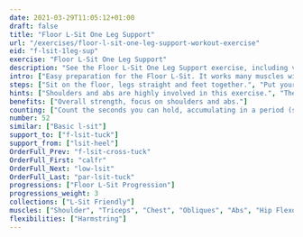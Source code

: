 ```yaml
---
date: 2021-03-29T11:05:12+01:00
draft: false
title: "Floor L-Sit One Leg Support"
url: "/exercises/floor-l-sit-one-leg-support-workout-exercise"
eid: "f-lsit-1leg-sup"
exercise: "Floor L-Sit One Leg Support"
description: "See the Floor L-Sit One Leg Support exercise, including video demonstration, instructions on how-to perform, benefits, activated body parts and related exercises."
intro: ["Easy preparation for the Floor L-Sit. It works many muscles with focus on shoulders and abs."]
steps: ["Sit on the floor, legs straight and feet together.", "Put your hands on the floor, near the hips.", "Press your shoulders down with your arms straight so that the hips stays of the ground.", "While pressing shoulders down, your head should be as far as possible from the shoulders.", "Raise one feet of the ground keeping the leg straight. Use the other feet as a support point."]
hints: ["Shoulders and abs are highly involved in this exercise.", "There are other muscles involved, this is a complete exercise.", "When starting, you should be able to hold the position for 10 to 20 seconds but you should target longer duration.", "Exercise is easier in a hard ground such as rock or cement, opposite to a soft ground such as a grass field."]
benefits: ["Overall strength, focus on shoulders and abs."]
counting: ["Count the seconds you can hold, accumulating in a period (session, day, week).", "Set an accumulated goal for a workout session, say 2 minutes, and do the necessary repetitions to reach that goal."]
number: 52
similar: ["Basic l-sit"]
support_to: ["f-lsit-tuck"]
support_from: ["lsit-heel"]
OrderFull_Prev: "f-lsit-cross-tuck"
OrderFull_First: "calfr"
OrderFull_Next: "low-lsit"
OrderFull_Last: "par-lsit-tuck"
progressions: ["Floor L-Sit Progression"]
progressions_weight: 3
collections: ["L-Sit Friendly"]
muscles: ["Shoulder", "Triceps", "Chest", "Obliques", "Abs", "Hip Flexor", "Quads"]
flexibilities: ["Harmstring"]
---
```

